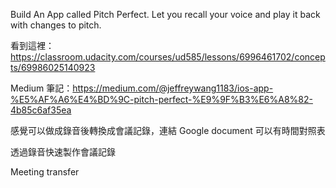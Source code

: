 Build An App called Pitch Perfect. Let you recall your voice and play it back with changes to pitch.


看到這裡：https://classroom.udacity.com/courses/ud585/lessons/6996461702/concepts/69986025140923

Medium 筆記：https://medium.com/@jeffreywang1183/ios-app-%E5%AF%A6%E4%BD%9C-pitch-perfect-%E9%9F%B3%E6%A8%82-4b85c6af35ea


感覺可以做成錄音後轉換成會議記錄，連結 Google document 可以有時間對照表

透過錄音快速製作會議記錄


Meeting transfer
